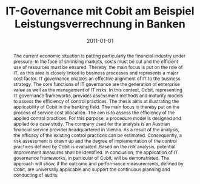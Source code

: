 ---
abstract: The current economic situation is putting particularly the financial industry
  under pressure. In the face of shrinking markets, costs must be cut and the efficient
  use of resources must be ensured. Thereby, the main focus is put on the role of
  IT, as this area is closely linked to business processes and represents a major
  cost factor. IT governance enables an effective alignment of IT to the business
  strategy. The core functions of IT governance are the generation of enterprise value
  as well as the management of IT risks. In this context, Cobit, representing IT governance
  frameworks, provides assessment methods and maturity models to assess the efficiency
  of control practices. The thesis aims at illustrating the applicability of Cobit
  in the banking field. The main focus is thereby put on the process of service cost
  allocation. The aim is to assess the efficiency of the applied control practices.
  For this purpose, a procedure model is designed and applied to a case study. The
  company used for the analysis is an Austrian financial service provider headquartered
  in Vienna. As a result of the analysis, the efficacy of the existing control practices
  can be estimated. Consequently, a risk assessment is drawn up and the degree of
  implementation of the control practices defined by Cobit is evaluated. Based on
  the risk analysis, potential improvement measures shall be identified. In conclusion,
  the application of IT governance frameworks, in particular of Cobit, will be demonstrated.
  The approach will show, if the outcome and performance measurements, defined by
  Cobit, are universally applicable and support the continuous planning and conducting
  of audits.
authors:
- Michael Schmöllerl
date: '2011-01-01'
featured: false
publication_types:
- '7'
publishDate: '2011-01-01'
title: IT-Governance mit Cobit am Beispiel Leistungsverrechnung in Banken
url_pdf: ''
---